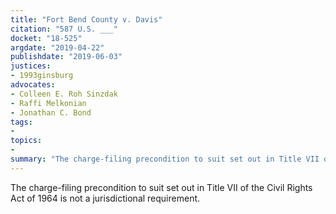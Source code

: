 ```yaml
---
title: "Fort Bend County v. Davis"
citation: "587 U.S. ___"
docket: "18-525"
argdate: "2019-04-22"
publishdate: "2019-06-03"
justices:
- 1993ginsburg
advocates:
- Colleen E. Roh Sinzdak
- Raffi Melkonian
- Jonathan C. Bond
tags:
- 
topics:
- 
summary: "The charge-filing precondition to suit set out in Title VII of the Civil Rights Act of 1964 is not a jurisdictional requirement."
---
```

The charge-filing precondition to suit set out in Title VII of the Civil Rights Act of 1964 is not a jurisdictional requirement.
